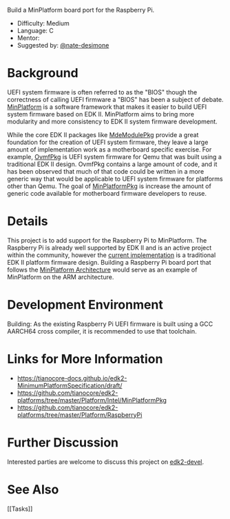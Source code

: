 Build a MinPlatform board port for the Raspberry Pi.

* Difficulty: Medium
* Language: C
* Mentor: 
* Suggested by: [@nate-desimone](https://github.com/nate-desimone)

# Background
UEFI system firmware is often referred to as the "BIOS" though the correctness of calling UEFI firmware a "BIOS" has been a subject of debate. [MinPlatform](https://tianocore-docs.github.io/edk2-MinimumPlatformSpecification/draft/) is a software framework that makes it easier to build UEFI system firmware based on EDK II. MinPlatform aims to bring more modularity and more consistency to EDK II system firmware development.

While the core EDK II packages like [MdeModulePkg](https://github.com/tianocore/edk2/tree/master/MdeModulePkg) provide a great foundation for the creation of UEFI system firmware, they leave a large amount of implementation work as a motherboard specific exercise. For example, [OvmfPkg](https://github.com/tianocore/edk2/tree/master/OvmfPkg) is UEFI system firmware for Qemu that was built using a traditional EDK II design. OvmfPkg contains a large amount of code, and it has been observed that much of that code could be written in a more generic way that would be applicable to UEFI system firmware for platforms other than Qemu. The goal of [MinPlatformPkg](https://github.com/tianocore/edk2-platforms/tree/master/Platform/Intel/MinPlatformPkg) is increase the amount of generic code available for motherboard firmware developers to reuse.

# Details
This project is to add support for the Raspberry Pi to MinPlatform. The Raspberry Pi is already well supported by EDK II and is an active project within the community, however the [current implementation](https://github.com/tianocore/edk2-platforms/tree/master/Platform/RaspberryPi) is a traditional EDK II platform firmware design. Building a Raspberry Pi board port that follows the [MinPlatform Architecture](https://tianocore-docs.github.io/edk2-MinimumPlatformSpecification/draft/) would serve as an example of MinPlatform on the ARM architecture.

# Development Environment
Building: As the existing Raspberry Pi UEFI firmware is built using a GCC AARCH64 cross compiler, it is recommended to use that toolchain.

# Links for More Information
* https://tianocore-docs.github.io/edk2-MinimumPlatformSpecification/draft/
* https://github.com/tianocore/edk2-platforms/tree/master/Platform/Intel/MinPlatformPkg
* https://github.com/tianocore/edk2-platforms/tree/master/Platform/RaspberryPi

# Further Discussion
Interested parties are welcome to discuss this project on [edk2-devel](https://edk2.groups.io/g/devel).

# See Also
[[Tasks]]